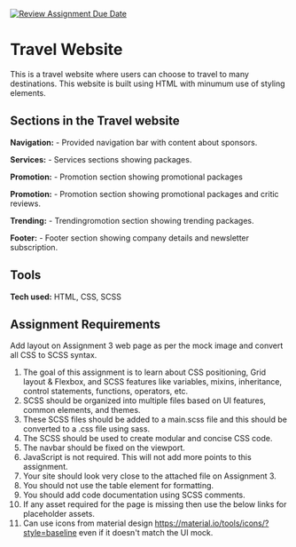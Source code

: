 [![Review Assignment Due Date](https://classroom.github.com/assets/deadline-readme-button-24ddc0f5d75046c5622901739e7c5dd533143b0c8e959d652212380cedb1ea36.svg)](https://classroom.github.com/a/J4-IMa8v)

# Travel Website
This is a travel website where users can choose to travel to many destinations.
This website is built using HTML with minumum use of styling elements.

## Sections in the Travel website
**Navigation:** - Provided navigation bar with content about sponsors.

**Services:** - Services sections showing packages.

**Promotion:** - Promotion section showing promotional packages

**Promotion:** - Promotion section showing promotional packages and critic reviews.

**Trending:** - Trendingromotion section showing trending packages.

**Footer:** - Footer section showing company details and newsletter subscription.

## Tools
**Tech used:** HTML, CSS, SCSS

## Assignment Requirements
Add layout on Assignment 3 web page as per the mock image and convert all CSS to SCSS syntax.

1. The goal of this assignment is to learn about CSS positioning, Grid layout & Flexbox, and SCSS features like variables, mixins, inheritance, control statements, functions, operators, etc.
2. SCSS should be organized into multiple files based on UI features, common elements, and themes.
3. These SCSS files should be added to a main.scss file and this should be converted to a .css file using sass.
4. The SCSS should be used to create modular and concise CSS code.
5. The navbar should be fixed on the viewport.
6. JavaScript is not required. This will not add more points to this assignment.
7. Your site should look very close to the attached file on Assignment 3.
8. You should not use the table element for formatting.
9. You should add code documentation using SCSS comments.
10. If any asset required for the page is missing then use the below links for placeholder assets.
11. Can use icons from material design https://material.io/tools/icons/?style=baseline even if it doesn't match the UI mock.